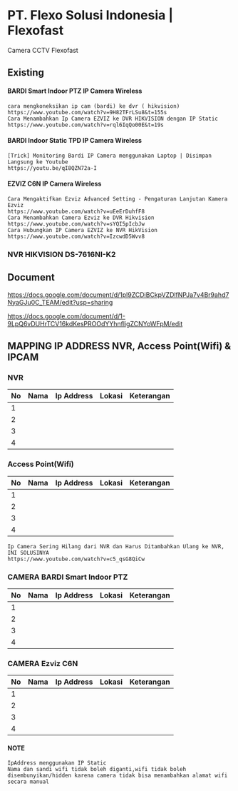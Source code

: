# PT. Flexo Solusi Indonesia | Flexofast
Camera CCTV Flexofast

## Existing 

#### BARDI Smart Indoor PTZ IP Camera Wireless
    cara mengkoneksikan ip cam (bardi) ke dvr ( hikvision)
    https://www.youtube.com/watch?v=9H82TFrLSu8&t=155s
    Cara Menambahkan Ip Camera EZVIZ ke DVR HIKVISION dengan IP Static
    https://www.youtube.com/watch?v=rql6IqQo00E&t=19s
#### BARDI Indoor Static TPD IP Camera Wireless
    [Trick] Monitoring Bardi IP Camera menggunakan Laptop | Disimpan Langsung ke Youtube
    https://youtu.be/qI8QZN72a-I
    

#### EZVIZ C6N IP Camera Wireless
    Cara Mengaktifkan Ezviz Advanced Setting - Pengaturan Lanjutan Kamera Ezviz
    https://www.youtube.com/watch?v=uEeErDuhfF8
    Cara Menambahkan Camera Ezviz ke DVR Hikvision
    https://www.youtube.com/watch?v=sYQI5pIcbJw
    Cara Hubungkan IP Camera EZVIZ ke NVR HikVision
    https://www.youtube.com/watch?v=IzcwdD5Wvv8
### NVR HIKVISION DS-7616NI-K2


## Document

https://docs.google.com/document/d/1pl9ZCDiBCkpVZDlfNPJa7v4Br9ahd7NyaGJu0C_TEAM/edit?usp=sharing

https://docs.google.com/document/d/1-9LpQ6vDUHrTCV16kdKesPROOdYYhnfligZCNYoWFpM/edit

## MAPPING IP ADDRESS NVR, Access Point(Wifi) & IPCAM
### NVR
| No  |Nama   |Ip Address   |Lokasi   |Keterangan   |
|---|---|---|---|---|
|  1 |   |   |   |   |
|  2 |   |   |   |   |
|  3 |   |   |   |   |
|  4 |   |   |   |   |

### Access Point(Wifi)
| No  |Nama   |Ip Address   |Lokasi   |Keterangan   |
|---|---|---|---|---|
|  1 |   |   |   |   |
|  2 |   |   |   |   |
|  3 |   |   |   |   |
|  4 |   |   |   |   |



    Ip Camera Sering Hilang dari NVR dan Harus Ditambahkan Ulang ke NVR, INI SOLUSINYA
    https://www.youtube.com/watch?v=c5_qsG8QiCw
    
    
### CAMERA BARDI Smart Indoor PTZ
| No  |Nama   |Ip Address   |Lokasi   |Keterangan   |
|---|---|---|---|---|
|  1 |   |   |   |   |
|  2 |   |   |   |   |
|  3 |   |   |   |   |
|  4 |   |   |   |   |

### CAMERA Ezviz C6N
| No  |Nama   |Ip Address   |Lokasi   |Keterangan   |
|---|---|---|---|---|
|  1 |   |   |   |   |
|  2 |   |   |   |   |
|  3 |   |   |   |   |
|  4 |   |   |   |   |

#### NOTE
    IpAddress menggunakan IP Static
    Nama dan sandi wifi tidak boleh diganti,wifi tidak boleh disembunyikan/hidden karena camera tidak bisa menambahkan alamat wifi secara manual
     
